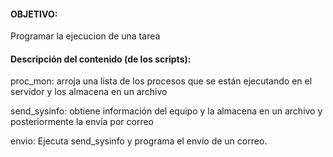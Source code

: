 #### OBJETIVO:
Programar la ejecucion de una tarea

#### Descripción del contenido (de los scripts): 
proc_mon: arroja una lista de los procesos que se están ejecutando en el servidor y los almacena en un archivo

send_sysinfo: obtiene información del equipo y la almacena en un archivo y posteriormente la envía por correo

envio: Ejecuta send_sysinfo y programa el envío de un correo.
